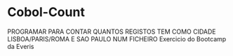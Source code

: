 # Cobol-Count
PROGRAMAR PARA CONTAR QUANTOS REGISTOS TEM COMO CIDADE LISBOA/PARIS/ROMA E SAO PAULO NUM FICHEIRO
Exercicio do Bootcamp da Everis
